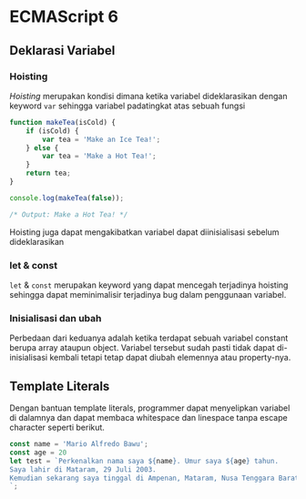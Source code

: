 # ECMAScript 6

## Deklarasi Variabel

### Hoisting

_Hoisting_ merupakan kondisi dimana ketika variabel dideklarasikan dengan keyword `var` sehingga variabel padatingkat atas sebuah fungsi

```js
function makeTea(isCold) {
    if (isCold) {
        var tea = 'Make an Ice Tea!';
    } else {
        var tea = 'Make a Hot Tea!';
    }
    return tea;
}

console.log(makeTea(false));

/* Output: Make a Hot Tea! */
```

Hoisting juga dapat mengakibatkan variabel dapat diinisialisasi sebelum dideklarasikan

### let & const

`let` & `const` merupakan keyword yang dapat mencegah terjadinya hoisting sehingga dapat meminimalisir terjadinya bug dalam penggunaan variabel.

### Inisialisasi dan ubah

Perbedaan dari keduanya adalah ketika terdapat sebuah variabel constant berupa array ataupun object. Variabel tersebut sudah pasti tidak dapat di-inisialisasi kembali tetapi tetap dapat diubah elemennya atau property-nya.

## Template Literals

Dengan bantuan template literals, programmer dapat menyelipkan variabel di dalamnya dan dapat membaca whitespace dan linespace tanpa escape character seperti berikut.

```js
const name = 'Mario Alfredo Bawu';
const age = 20
let test = `Perkenalkan nama saya ${name}. Umur saya ${age} tahun.
Saya lahir di Mataram, 29 Juli 2003.
Kemudian sekarang saya tinggal di Ampenan, Mataram, Nusa Tenggara Barat.
`;
```

